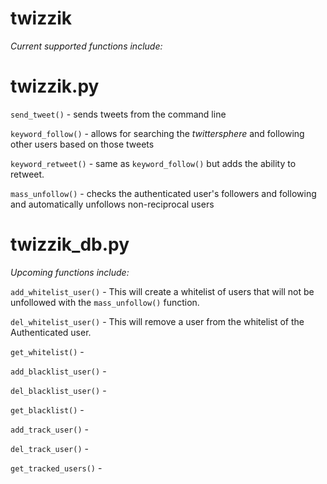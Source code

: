 twizzik
=======

_Current supported functions include:_

**twizzik.py**  
 ========

`send_tweet()` - sends tweets from the command line  

`keyword_follow()` - allows for searching the _twittersphere_ and following other users based on those tweets  

`keyword_retweet()` - same as `keyword_follow()` but adds the ability to retweet.  

`mass_unfollow()` - checks the authenticated user's followers and following and automatically unfollows non-reciprocal users  

**twizzik_db.py**  
 ===========  

_Upcoming functions include:_  

`add_whitelist_user()` -  This will create a whitelist of users that will not be unfollowed with the `mass_unfollow()` function.  

`del_whitelist_user()` -  This will remove a user from the whitelist of the Authenticated user.

`get_whitelist()` -  

`add_blacklist_user()` -  

`del_blacklist_user()` -  

`get_blacklist()` -  

`add_track_user()` -  

`del_track_user()` -  

`get_tracked_users()` -  

